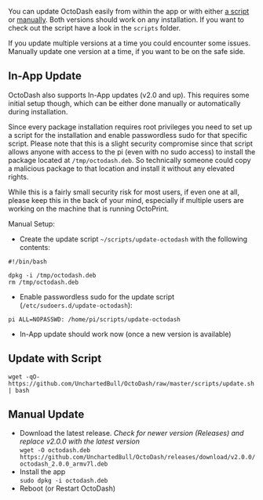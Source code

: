 You can update OctoDash easily from within the app or with either [a script](#update-with-script) or [manually](#manual-update). Both versions should work on any installation. If you want to check out the script have a look in the `scripts` folder.

If you update multiple versions at a time you could encounter some issues. Manually update one version at a time, if you want to be on the safe side.

## In-App Update
OctoDash also supports In-App updates (v2.0 and up). This requires some initial setup though, which can be either done manually or automatically during installation. 

Since every package installation requires root privileges you need to set up a script for the installation and enable passwordless sudo for that specific script. Please note that this is a slight security compromise since that script allows anyone with access to the pi (even with no sudo access) to install the package located at `/tmp/octodash.deb`. So technically someone could copy a malicious package to that location and install it without any elevated rights. 

While this is a fairly small security risk for most users, if even one at all, please keep this in the back of your mind, especially if multiple users are working on the machine that is running OctoPrint.

Manual Setup:

- Create the update script `~/scripts/update-octodash` with the following contents:
```
#!/bin/bash

dpkg -i /tmp/octodash.deb
rm /tmp/octodash.deb
```

- Enable passwordless sudo for the update script (`/etc/sudoers.d/update-octodash`):
```
pi ALL=NOPASSWD: /home/pi/scripts/update-octodash
```
- In-App update should work now (once a new version is available)

##  Update with Script

```
wget -qO- https://github.com/UnchartedBull/OctoDash/raw/master/scripts/update.sh | bash
```

## Manual Update
- Download the latest release. *Check for newer version (Releases) and replace v2.0.0 with the latest version*  
`wget -O octodash.deb https://github.com/UnchartedBull/OctoDash/releases/download/v2.0.0/octodash_2.0.0_armv7l.deb`
- Install the app  
`sudo dpkg -i octodash.deb`
- Reboot (or Restart OctoDash)